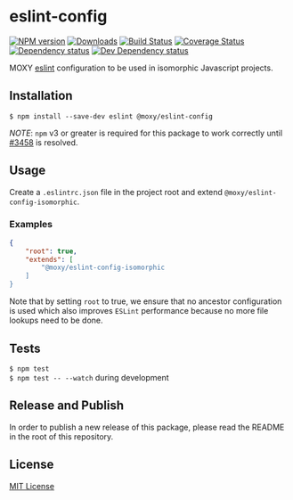 # eslint-config

[![NPM version][npm-image]][npm-url] [![Downloads][downloads-image]][npm-url] [![Build Status][travis-image]][travis-url] [![Coverage Status][codecov-image]][codecov-url] [![Dependency status][david-dm-image]][david-dm-url] [![Dev Dependency status][david-dm-dev-image]][david-dm-dev-url]

[npm-url]:https://npmjs.org/package/@moxy/eslint-config
[npm-image]:https://img.shields.io/npm/v/@moxy/eslint-config.svg
[downloads-image]:https://img.shields.io/npm/dm/@moxy/eslint-config.svg
[travis-url]:https://travis-ci.org/moxystudio/eslint-config
[travis-image]:https://img.shields.io/travis/moxystudio/eslint-config/master.svg
[codecov-url]:https://codecov.io/gh/moxystudio/eslint-config
[codecov-image]:https://img.shields.io/codecov/c/github/moxystudio/eslint-config/master.svg
[david-dm-url]:https://david-dm.org/moxystudio/eslint-config
[david-dm-image]:https://img.shields.io/david/moxystudio/eslint-config.svg
[david-dm-dev-url]:https://david-dm.org/moxystudio/eslint-config?type=dev
[david-dm-dev-image]:https://img.shields.io/david/dev/moxystudio/eslint-config.svg

MOXY [eslint](http://eslint.org/) configuration to be used in isomorphic Javascript projects.


## Installation

`$ npm install --save-dev eslint @moxy/eslint-config`

*NOTE*: `npm` v3 or greater is required for this package to work correctly until [#3458](https://github.com/eslint/eslint/issues/3458) is resolved.


## Usage

Create a `.eslintrc.json` file in the project root and extend `@moxy/eslint-config-isomorphic`.


### Examples

```json
{
    "root": true,
    "extends": [
        "@moxy/eslint-config-isomorphic
    ]
}
```

Note that by setting `root` to true, we ensure that no ancestor configuration is used which also improves `ESLint` performance because no more file lookups need to be done.


## Tests

`$ npm test`   
`$ npm test -- --watch` during development

## Release and Publish

In order to publish a new release of this package, please read the README in the root of this repository.

## License

[MIT License](http://opensource.org/licenses/MIT)
